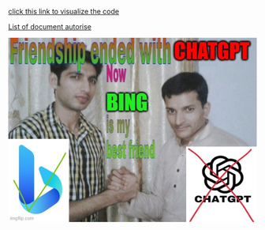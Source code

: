 [click this link to visualize the code](https://mango-dune-07a8b7110.1.azurestaticapps.net/?repo=TheLime1%2FCpp_functions)

[List of document autorise](https://github.com/stars/TheLime1/lists/esprit-cheat-sheets)

![Meme](meme.jpg)
